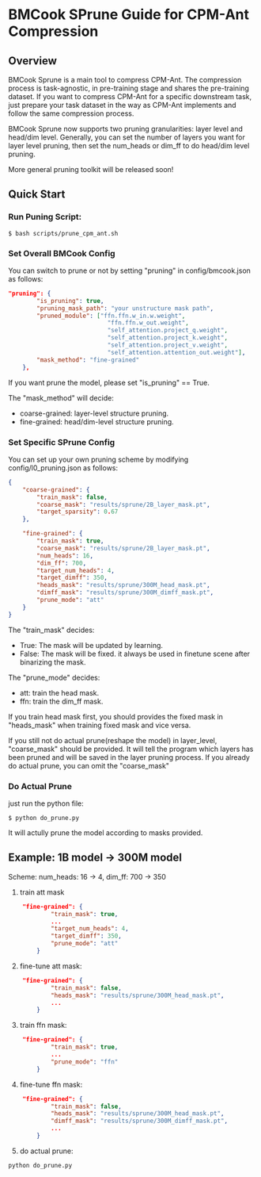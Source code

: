 # BMCook SPrune Guide for CPM-Ant Compression
## Overview
BMCook Sprune is a main tool to compress CPM-Ant. The compression process is task-agnostic, in pre-training stage and shares the pre-training dataset. If you want to compress CPM-Ant for a specific downstream task, just prepare your task dataset in the way as CPM-Ant implements and follow the same compression process.

BMCook Sprune now supports two pruning granularities: layer level and head/dim level. Generally, you can set the number of layers you want for layer level pruning, then set the num_heads or dim_ff to do head/dim level pruning.

More general pruning toolkit will be released soon!


## Quick Start
### Run Puning Script:
```shell
$ bash scripts/prune_cpm_ant.sh
```

### Set Overall BMCook Config
You can switch to prune or not by setting "pruning" in config/bmcook.json as follows:
```json
"pruning": {
        "is_pruning": true,
        "pruning_mask_path": "your unstructure mask path",
        "pruned_module": ["ffn.ffn.w_in.w.weight", 
                            "ffn.ffn.w_out.weight", 
                            "self_attention.project_q.weight",
                            "self_attention.project_k.weight", 
                            "self_attention.project_v.weight", 
                            "self_attention.attention_out.weight"],
        "mask_method": "fine-grained"
    },
```
If you want prune the model, please set "is_pruning" == True.

The "mask_method" will decide:

- coarse-grained: layer-level structure pruning.
- fine-grained: head/dim-level structure pruning.

### Set Specific SPrune Config
You can set up your own pruning scheme by modifying config/l0_pruning.json as follows:
```json
{
    "coarse-grained": {
        "train_mask": false,
        "coarse_mask": "results/sprune/2B_layer_mask.pt",
        "target_sparsity": 0.67
    },

    "fine-grained": {
        "train_mask": true,
        "coarse_mask": "results/sprune/2B_layer_mask.pt",
        "num_heads": 16,
        "dim_ff": 700,
        "target_num_heads": 4,
        "target_dimff": 350,
        "heads_mask": "results/sprune/300M_head_mask.pt",
        "dimff_mask": "results/sprune/300M_dimff_mask.pt",
        "prune_mode": "att"
    }
}
```
The "train_mask" decides:
- True: The mask will be updated by learning.
- False: The mask will be fixed. it always be used in finetune scene after binarizing the mask.

The "prune_mode" decides:
- att: train the head mask.
- ffn: train the dim_ff mask. 

If you train head mask first, you should provides the fixed mask in "heads_mask" when training fixed mask and vice versa. 

If you still not do actual prune(reshape the model) in layer_level, "coarse_mask" should be provided. It will tell the program which layers has been pruned and will be saved in the layer pruning process. If you already do actual prune, you can omit the "coarse_mask"

### Do Actual Prune
just run the python file:
```shell
$ python do_prune.py
```

It will actully prune the model according to masks provided.


## Example: 1B model -> 300M model
Scheme: num_heads: 16 -> 4, dim_ff: 700 -> 350
1. train att mask
```json
    "fine-grained": {
            "train_mask": true,
            ...
            "target_num_heads": 4,
            "target_dimff": 350,
            "prune_mode": "att"
        }
```
2. fine-tune att mask:
```json
    "fine-grained": {
            "train_mask": false,
            "heads_mask": "results/sprune/300M_head_mask.pt",
            ...
        }
```
3. train ffn mask:
```json
    "fine-grained": {
            "train_mask": true,
            ...
            "prune_mode": "ffn"
        }
```
4. fine-tune ffn mask:
```json
    "fine-grained": {
            "train_mask": false,
            "heads_mask": "results/sprune/300M_head_mask.pt",
            "dimff_mask": "results/sprune/300M_dimff_mask.pt",
            ...
        }
```
5. do actual prune:
```shell
python do_prune.py
```